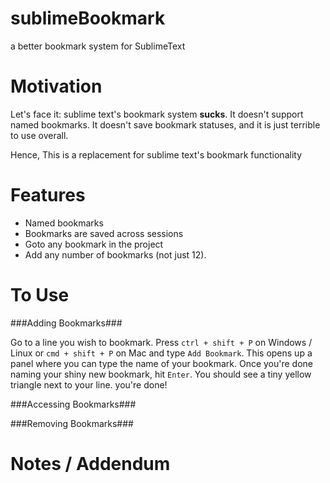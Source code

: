 sublimeBookmark
===============

a better bookmark system for SublimeText

Motivation
==========

Let's face it: sublime text's bookmark system __sucks__. It doesn't support named bookmarks. It doesn't save bookmark statuses, and it is just terrible to use overall.

Hence, This is a replacement for sublime text's bookmark functionality


Features
========

* Named bookmarks
* Bookmarks are saved across sessions
* Goto any bookmark in the project
* Add any number of bookmarks (not just 12).



To Use
======

###Adding Bookmarks###

Go to a line you wish to bookmark. Press ```ctrl + shift + P``` on Windows / Linux or ```cmd + shift + P``` on Mac and type ```Add Bookmark```. This opens up a panel where you can type the name of your bookmark. Once you're done naming your shiny new bookmark, hit ```Enter```. You should see a tiny yellow triangle next to your line. you're done!


###Accessing Bookmarks###


###Removing Bookmarks###


Notes / Addendum
================

